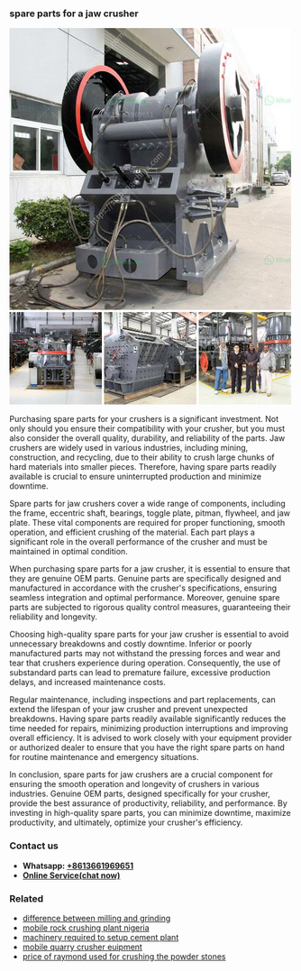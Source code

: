 <h3>spare parts for a jaw crusher</h3><img src='1706754207.jpg' alt=''><p>Purchasing spare parts for your crushers is a significant investment. Not only should you ensure their compatibility with your crusher, but you must also consider the overall quality, durability, and reliability of the parts. Jaw crushers are widely used in various industries, including mining, construction, and recycling, due to their ability to crush large chunks of hard materials into smaller pieces. Therefore, having spare parts readily available is crucial to ensure uninterrupted production and minimize downtime.</p><p>Spare parts for jaw crushers cover a wide range of components, including the frame, eccentric shaft, bearings, toggle plate, pitman, flywheel, and jaw plate. These vital components are required for proper functioning, smooth operation, and efficient crushing of the material. Each part plays a significant role in the overall performance of the crusher and must be maintained in optimal condition.</p><p>When purchasing spare parts for a jaw crusher, it is essential to ensure that they are genuine OEM parts. Genuine parts are specifically designed and manufactured in accordance with the crusher's specifications, ensuring seamless integration and optimal performance. Moreover, genuine spare parts are subjected to rigorous quality control measures, guaranteeing their reliability and longevity.</p><p>Choosing high-quality spare parts for your jaw crusher is essential to avoid unnecessary breakdowns and costly downtime. Inferior or poorly manufactured parts may not withstand the pressing forces and wear and tear that crushers experience during operation. Consequently, the use of substandard parts can lead to premature failure, excessive production delays, and increased maintenance costs.</p><p>Regular maintenance, including inspections and part replacements, can extend the lifespan of your jaw crusher and prevent unexpected breakdowns. Having spare parts readily available significantly reduces the time needed for repairs, minimizing production interruptions and improving overall efficiency. It is advised to work closely with your equipment provider or authorized dealer to ensure that you have the right spare parts on hand for routine maintenance and emergency situations.</p><p>In conclusion, spare parts for jaw crushers are a crucial component for ensuring the smooth operation and longevity of crushers in various industries. Genuine OEM parts, designed specifically for your crusher, provide the best assurance of productivity, reliability, and performance. By investing in high-quality spare parts, you can minimize downtime, maximize productivity, and ultimately, optimize your crusher's efficiency.</p><h3>Contact us</h3><ul><li><strong>Whatsapp:&nbsp;<a href="https://wa.me/8613661969651">+8613661969651</a></strong></li><li><a href="https://swt.shibang-china.com/?git&amp;zhl&amp;spare parts for a jaw crusher"><strong>Online Service(chat now)</strong></a></li></ul><h3>Related</h3><ul><li><a href='difference between milling and grinding.md'>difference between milling and grinding</a></li><li><a href='mobile rock crushing plant nigeria.md'>mobile rock crushing plant nigeria</a></li><li><a href='machinery required to setup cement plant.md'>machinery required to setup cement plant</a></li><li><a href='mobile quarry crusher euipment.md'>mobile quarry crusher euipment</a></li><li><a href='price of raymond used for crushing the powder stones.md'>price of raymond used for crushing the powder stones</a></li></ul>